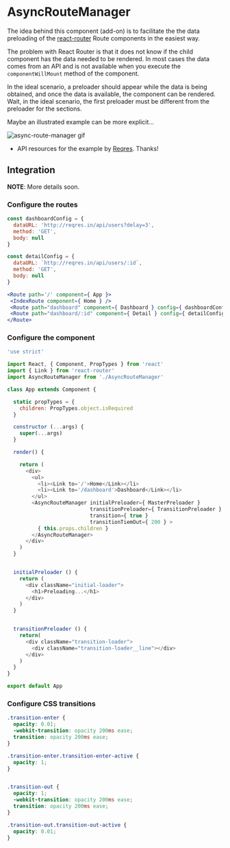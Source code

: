 # AsyncRouteManager

The idea behind this component (add-on) is to facilitate the the data preloading
of the [react-router](https://www.npmjs.com/package/react-router) Route components
in the easiest way.

The problem with React Router is that it does not know if the child component has
the data needed to be rendered. In most cases the data comes from an API and is
not available when you execute the `componentWillMount` method of the component.

In the ideal scenario, a preloader should appear while the data is being obtained,
and once the data is available, the component can be rendered. Wait, in the ideal scenario,
the first preloader must be different from the preloader for the sections.

Maybe an illustrated example can be more explicit...

![async-route-manager gif](http://www.builtbyedgar.com/lab/async-route-manager.gif)
* API resources for the example by [Reqres](http://reqres.in). Thanks!


## Integration

**NOTE**: More details soon.

### Configure the routes

```js
const dashboardConfig = {
  dataURL: 'http://reqres.in/api/users?delay=3',
  method: 'GET',
  body: null
}

const detailConfig = {
  dataURL: `http://reqres.in/api/users/:id`,
  method: 'GET',
  body: null
}
```

 ```jsx
<Route path='/' component={ App }>
  <IndexRoute component={ Home } />
  <Route path="dashboard" component={ Dashboard } config={ dashboardConfig } />
  <Route path="dashboard/:id" component={ Detail } config={ detailConfig } />
</Route>
 ```

### Configure the component

```js
'use strict'

import React, { Component, PropTypes } from 'react'
import { Link } from 'react-router'
import AsyncRouteManager from './AsyncRouteManager'

class App extends Component {

  static propTypes = {
    children: PropTypes.object.isRequired
  }

  constructor (...args) {
    super(...args)
  }

  render() {

    return (
      <div>
        <ul>
          <li><Link to='/'>Home</Link></li>
          <li><Link to='/dashboard'>Dashboard</Link></li>
        </ul>
        <AsyncRouteManager initialPreloader={ MasterPreloader }
                           transitionPreloader={ TransitionPreloader }
                           transition={ true }
                           transitionTiemOut={ 200 } >
          { this.props.children }
        </AsyncRouteManager>
      </div>
    )
  }


  initialPreloader () {
    return (
      <div className="initial-loader">
        <h1>Preloading...</h1>
      </div>
    )
  }


  transitionPreloader () {
    return(
      <div className="transition-loader">
        <div className="transition-loader__line"></div>
      </div>
    )
  }
}

export default App

```

### Configure CSS transitions

```css
.transition-enter {
  opacity: 0.01;
  -webkit-transition: opacity 200ms ease;
  transition: opacity 200ms ease;
}

.transition-enter.transition-enter-active {
  opacity: 1;
}


.transition-out {
  opacity: 1;
  -webkit-transition: opacity 200ms ease;
  transition: opacity 200ms ease;
}

.transition-out.transition-out-active {
  opacity: 0.01;
}
```
